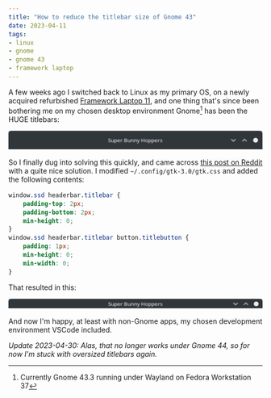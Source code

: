 ```yaml
---
title: "How to reduce the titlebar size of Gnome 43"
date: 2023-04-11
tags:
- linux
- gnome
- gnome 43
- framework laptop
---
```


A few weeks ago I switched back to Linux as my primary OS, on a newly acquired refurbished [Framework Laptop 11](https://frame.work), and one thing that's since been bothering me on my chosen desktop environment Gnome[^1] has been the HUGE titlebars:

![Before: A quite tall title bar with a lot of padding, wasting space](before.png)

So I finally dug into solving this quickly, and came across [this post on Reddit](https://www.reddit.com/r/gnome/comments/y61xhm/comment/ivay6db/) with a quite nice solution. I modified `~/.config/gtk-3.0/gtk.css` and added the following contents:

``` css
window.ssd headerbar.titlebar {
    padding-top: 2px;
    padding-bottom: 2px;
    min-height: 0;
}
window.ssd headerbar.titlebar button.titlebutton {
    padding: 1px;
    min-height: 0;
    min-width: 0;
}
```

That resulted in this:

![After: The title bar reduced to the bare minimum in height, with only a minimal amount of padding, no more wasting space](after.png)

And now I'm happy, at least with non-Gnome apps, my chosen development environment VSCode included.

*Update 2023-04-30: Alas, that no longer works under Gnome 44, so for now I'm stuck with oversized titlebars again.*

[^1]: Currently Gnome 43.3 running under Wayland on Fedora Workstation 37
